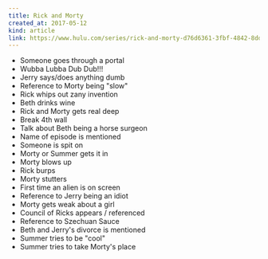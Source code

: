 ```yaml
---
title: Rick and Morty
created_at: 2017-05-12
kind: article
link: https://www.hulu.com/series/rick-and-morty-d76d6361-3fbf-4842-8dd7-e05520557280
---
```

- Someone goes through a portal
- Wubba Lubba Dub Dub!!!
- Jerry says/does anything dumb
- Reference to Morty being "slow"
- Rick whips out zany invention
- Beth drinks wine
- Rick and Morty gets real deep
- Break 4th wall
- Talk about Beth being a horse surgeon
- Name of episode is mentioned
- Someone is spit on
- Morty or Summer gets it in
- Morty blows up
- Rick burps
- Morty stutters
- First time an alien is on screen
- Reference to Jerry being an idiot
- Morty gets weak about a girl
- Council of Ricks appears / referenced
- Reference to Szechuan Sauce
- Beth and Jerry's divorce is mentioned
- Summer tries to be "cool"
- Summer tries to take Morty's place
